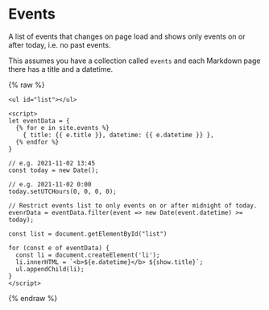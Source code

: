 # Events 

A list of events that changes on page load and shows only events on or after today, i.e. no past events.

This assumes you have a collection called `events` and each Markdown page there has a title and a datetime.

{% raw %}

```liquid
<ul id="list"></ul>

<script>
let eventData = {
  {% for e in site.events %}
    { title: {{ e.title }}, datetime: {{ e.datetime }} },
  {% endfor %}
}

// e.g. 2021-11-02 13:45
const today = new Date();

// e.g. 2021-11-02 0:00
today.setUTCHours(0, 0, 0, 0);

// Restrict events list to only events on or after midnight of today. 
evenrData = eventData.filter(event => new Date(event.datetime) >= today);

const list = document.getElementById("list")

for (const e of eventData) {
  const li = document.createElement('li');
  li.innerHTML = `<b>${e.datetime}</b> ${show.title}`;
  ul.appendChild(li);
}
</script>
```

{% endraw %}
